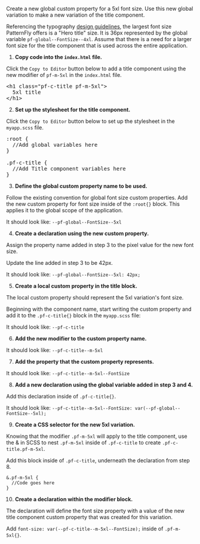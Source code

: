 Create a new global custom property for a 5xl font size. Use this new global variation to make a new variation of the title component.

Referencing the typography [design guidelines](https://www.patternfly.org/v4/design-guidelines/styles/typography), the largest font size PatternFly offers is a "Hero title" size. It is 36px represented by the global variable `pf-global--FontSize--4xl`. Assume that there is a need for a larger font size for the title component that is used across the entire application.

1) <strong>Copy code into the `index.html` file.</strong>

Click the `Copy to Editor` button below to add a title component using the new modifier of `pf-m-5xl` in the `index.html` file.

<pre class="file" data-filename="index.html" data-target="replace">
&lt;h1 class=&quot;pf-c-title pf-m-5xl&quot;&gt;
  5xl title
&lt;/h1&gt;
</pre>

2) <strong>Set up the stylesheet for the title component.</strong>

Click the `Copy to Editor` button below to set up the stylesheet in the `myapp.scss` file.

<pre class="file" data-filename="myapp.scss" data-target="replace">
:root {
  //Add global variables here
}

.pf-c-title {
  //Add Title component variables here
}
</pre>

3) <strong>Define the global custom property name to be used.</strong>

Follow the existing convention for global font size custom properties. Add the new custom property for font size inside of the `:root{}` block. This applies it to the global scope of the application.

It should look like: `--pf-global--FontSize--5xl`

4) <strong>Create a declaration using the new custom property.</strong>

Assign the property name added in step 3 to the pixel value for the new font size.

Update the line added in step 3 to be 42px.

It should look like: `--pf-global--FontSize--5xl: 42px;`

5) <strong>Create a local custom property in the title block.</strong>

The local custom property should represent the 5xl variation's font size. 

Beginning with the component name, start writing the custom property and add it to the `.pf-c-title{}` block in the `myapp.scss` file:

It should look like: `--pf-c-title`

6) <strong>Add the new modifier to the custom property name.</strong>

It should look like: `--pf-c-title--m-5xl`

7) <strong>Add the property that the custom property represents.</strong>

It should look like: `--pf-c-title--m-5xl--FontSize`

8) <strong>Add a new declaration using the global variable added in step 3 and 4.</strong>

Add this declaration inside of `.pf-c-title{}`.

It should look like: `--pf-c-title--m-5xl--FontSize: var(--pf-global--FontSize--5xl);`

9) <strong>Create a CSS selector for the new 5xl variation.</strong>

Knowing that the modifier `.pf-m-5xl` will apply to the title component, use the & in SCSS to nest `.pf-m-5xl` inside of `.pf-c-title` to create `.pf-c-title.pf-m-5xl`.

Add this block inside of `.pf-c-title`, underneath the declaration from step 8.

```
&.pf-m-5xl {
  //Code goes here
}
```

10) <strong>Create a declaration within the modifier block.</strong>

The declaration will define the font size property with a value of the new title component custom property that was created for this variation. 

Add `font-size: var(--pf-c-title--m-5xl--FontSize);` inside of `.pf-m-5xl{}`.
